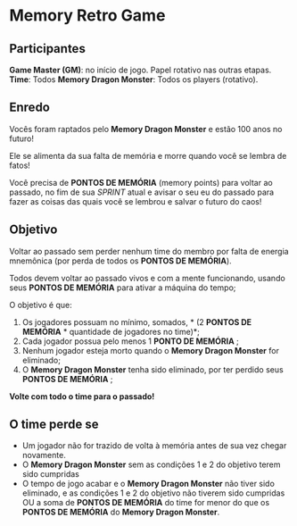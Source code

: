 # Memory Retro Game

## Participantes

**Game Master (GM)**: *<uma pessoa>* no início de jogo. Papel rotativo nas outras etapas.
**Time**: Todos
**Memory Dragon Monster**: Todos os players (rotativo).

## Enredo

Vocês foram raptados pelo **Memory Dragon Monster** e estão 100 anos no futuro!

Ele se alimenta da sua falta de memória e morre quando você se lembra de fatos!

Você precisa de **PONTOS DE MEMÓRIA** (memory points) para voltar ao passado, no fim de sua *SPRINT* atual e avisar o seu eu do passado para fazer as coisas das quais você se lembrou e salvar o futuro do caos!

## Objetivo

Voltar ao passado sem perder nenhum time do membro por falta de energia mnemônica (por perda de todos os **PONTOS DE MEMÓRIA**).

Todos devem voltar ao passado vivos e com a mente funcionando, usando seus **PONTOS DE MEMÓRIA** para ativar a máquina do tempo;

O objetivo é que:
1. Os jogadores possuam no mínimo, somados, * **<CONFIGURAVEL>** (2 **PONTOS DE MEMÓRIA**  * quantidade de jogadores no time)*;
2.	Cada jogador possua pelo menos 1 **PONTO DE MEMÓRIA** ;
3. Nenhum jogador esteja morto quando o **Memory Dragon Monster**  for eliminado;
4.	O **Memory Dragon Monster** tenha sido eliminado, por ter perdido seus **PONTOS DE MEMÓRIA** ;

**Volte com todo o time para o passado!**

## O time perde se
* Um jogador não for trazido de volta à memória antes de sua vez chegar novamente.
* O **Memory Dragon Monster** sem as condições 1 e 2 do objetivo terem sido cumpridas
* O tempo de jogo acabar e o **Memory Dragon Monster** não tiver sido eliminado, e as condições 1 e 2 do objetivo não tiverem sido cumpridas OU a soma de  **PONTOS DE MEMÓRIA** do time for menor do que os  **PONTOS DE MEMÓRIA** do **Memory Dragon Monster**.
